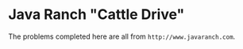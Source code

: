Java Ranch "Cattle Drive"
=========================

The problems completed here are all from ```http://www.javaranch.com```.
